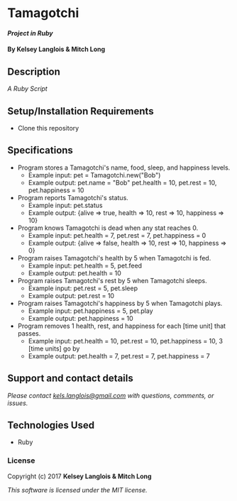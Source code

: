 # Tamagotchi

#### _Project in Ruby_

#### By Kelsey Langlois & Mitch Long

## Description

_A Ruby Script_

## Setup/Installation Requirements

* Clone this repository

## Specifications

* Program stores a Tamagotchi's name, food, sleep, and happiness levels.
  * Example input: pet = Tamagotchi.new("Bob")
  * Example output: pet.name = "Bob" pet.health = 10, pet.rest = 10, pet.happiness = 10
* Program reports Tamagotchi's status.
  * Example input: pet.status
  * Example output: {alive => true, health => 10, rest => 10, happiness => 10}
* Program knows Tamagotchi is dead when any stat reaches 0.
  * Example input: pet.health = 7, pet.rest = 7, pet.happiness = 0
  * Example output: {alive => false, health => 10, rest => 10, happiness => 0}
* Program raises Tamagotchi's health by 5 when Tamagotchi is fed.
  * Example input: pet.health = 5, pet.feed
  * Example output: pet.health = 10
* Program raises Tamagotchi's rest by 5 when Tamagotchi sleeps.
  * Example input: pet.rest = 5, pet.sleep
  * Example output: pet.rest = 10
* Program raises Tamagotchi's happiness by 5 when Tamagotchi plays.
  * Example input: pet.happiness = 5, pet.play
  * Example output: pet.happiness = 10
* Program removes 1 health, rest, and happiness for each [time unit] that passes.
  * Example input: pet.health = 10, pet.rest = 10, pet.happiness = 10, 3 [time units] go by
  * Example output: pet.health = 7, pet.rest = 7, pet.happiness = 7


## Support and contact details

_Please contact [kels.langlois@gmail.com](mailto:kels.langlois@gmail.com) with questions, comments, or issues._

## Technologies Used

* Ruby

### License

Copyright (c) 2017 **Kelsey Langlois & Mitch Long**

*This software is licensed under the MIT license.*
